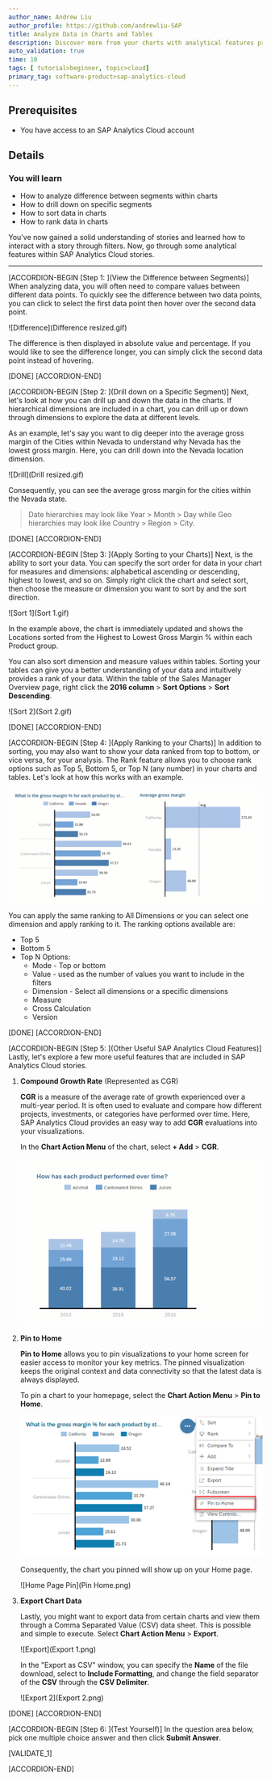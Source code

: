 ```yaml
---
author_name: Andrew Liu
author_profile: https://github.com/andrewliu-SAP
title: Analyze Data in Charts and Tables
description: Discover more from your charts with analytical features provided in SAP Analytics Cloud stories
auto_validation: true
time: 10
tags: [ tutorial>beginner, topic>cloud]
primary_tag: software-product>sap-analytics-cloud
---
```


## Prerequisites
- You have access to an SAP Analytics Cloud account

## Details
### You will learn
  - How to analyze difference between segments within charts
  - How to drill down on specific segments
  - How to sort data in charts
  - How to rank data in charts

You've now gained a solid understanding of stories and learned how to interact with a story through filters. Now, go through some analytical features within SAP Analytics Cloud stories.

---

[ACCORDION-BEGIN [Step 1: ](View the Difference between Segments)]
When analyzing data, you will often need to compare values between different data points. To quickly see the difference between two data points, you can click to select the first data point then hover over the second data point.

![Difference](Difference resized.gif)

The difference is then displayed in absolute value and percentage. If you would like to see the difference longer, you can simply click the second data point instead of hovering.

[DONE]
[ACCORDION-END]

[ACCORDION-BEGIN [Step 2: ](Drill down on a Specific Segment)]
Next, let's look at how you can drill up and down the data in the charts. If hierarchical dimensions are included in a chart, you can drill up or down through dimensions to explore the data at different levels.

<!-- For example, in most data models for sales data, you would have hierarchies defined for Dates and Locations. These hierarchies may look like this: Year > Month > Day and Country > Region > City. Below is an example of drilling into a hierarchy of a Location.    -->

As an example, let's say you want to dig deeper into the average gross margin of the Cities within Nevada to understand why Nevada has the lowest gross margin. Here, you can drill down into the Nevada location dimension.

![Drill](Drill resized.gif)

Consequently, you can see the average gross margin for the cities within the Nevada state.

> Date hierarchies may look like Year > Month > Day while Geo hierarchies may look like Country > Region > City.


[DONE]
[ACCORDION-END]


[ACCORDION-BEGIN [Step 3: ](Apply Sorting to your Charts)]
Next, is the ability to sort your data. You can specify the sort order for data in your chart for measures and dimensions: alphabetical ascending or descending, highest to lowest, and so on. Simply right click the chart and select sort, then choose the measure or dimension you want to sort by and the sort direction.
<!-- Let's look at the example below. You can even sort on multiple dimensions within the chart. -->

![Sort 1](Sort 1.gif)

In the example above, the chart is immediately updated and shows the Locations sorted from the Highest to Lowest Gross Margin % within each Product group.

You can also sort dimension and measure values within tables. Sorting your tables can give you a better understanding of your data and intuitively provides a rank of your data. Within the table of the Sales Manager Overview page, right click the **2016 column** > **Sort Options** > **Sort Descending**.

![Sort 2](Sort 2.gif)

[DONE]
[ACCORDION-END]

[ACCORDION-BEGIN [Step 4: ](Apply Ranking to your Charts)]
In addition to sorting, you may also want to show your data ranked from top to bottom, or vice versa, for your analysis. The Rank feature allows you to choose rank options such as Top 5, Bottom 5, or Top N (any number) in your charts and tables. Let's look at how this works with an example.

![Rank](Rank.gif)

You can apply the same ranking to All Dimensions or you can select one dimension and apply ranking to it. The ranking options available are:


-	Top 5
-	Bottom 5
-	Top N Options:
    - Mode - Top or bottom
    - Value - used as the number of values you want to include in the filters
    - Dimension - Select all dimensions or a specific dimensions
    - Measure
    - Cross Calculation
    - Version

[DONE]
[ACCORDION-END]

[ACCORDION-BEGIN [Step 5: ](Other Useful SAP Analytics Cloud Features)]
Lastly, let's explore a few more useful features that are included in SAP Analytics Cloud stories.

1.  **Compound Growth Rate** (Represented as CGR)

    **CGR** is a measure of the average rate of growth experienced over a multi-year period. It is often used to evaluate and compare how different projects, investments, or categories have performed over time. Here, SAP Analytics Cloud provides an easy way to add **CGR** evaluations into your visualizations.

    In the **Chart Action Menu** of the chart, select **+ Add** > **CGR**.

    ![CGR](CGR.gif)

2.  **Pin to Home**

    **Pin to Home** allows you to pin visualizations to your home screen for easier access to monitor your key metrics.  The pinned visualization keeps the original context and data connectivity so that the latest data is always displayed.  

    To pin a chart to your homepage, select the **Chart Action Menu** > **Pin to Home**.

    ![Pin to Home](Pin.png)

    Consequently, the chart you pinned will show up on your Home page.

    ![Home Page Pin](Pin Home.png)

3.  **Export Chart Data**

    Lastly, you might want to export data from certain charts and view them through a Comma Separated Value (CSV) data sheet. This is possible and simple to execute. Select **Chart Action Menu** > **Export**.

    ![Export](Export 1.png)

    In the "Export as CSV" window, you can specify the **Name** of the file download, select to **Include Formatting**, and change the field separator of the **CSV** through the **CSV Delimiter**.

    ![Export 2](Export 2.png)


[DONE]
[ACCORDION-END]

[ACCORDION-BEGIN [Step 6: ](Test Yourself)]
In the question area below, pick one multiple choice answer and then click **Submit Answer**.

[VALIDATE_1]

[ACCORDION-END]

